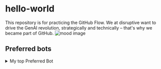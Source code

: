 # hello-world
This repository is for practicing the GitHub Flow.
We at disruptive want to drive the GenAI revolution, strategically and technically – that's why we became part of GitHub. 
<picture>
 <source media="(prefers-color-scheme: dark)" srcset="https://disruptive-muenchen.de/wp-content/uploads/2024/01/Disruptive_Blog_ChatGBT_4.jpg">
 <source media="(prefers-color-scheme: light)" srcset="https://disruptive-muenchen.de/wp-content/uploads/2024/01/Disruptive_Blog_ChatGBT_4.jpg">
 <img alt="mood image" src="https://disruptive-muenchen.de/wp-content/uploads/2024/01/Disruptive_Blog_ChatGBT_4.jpg">
</picture>

## Preferred bots
<details>
<summary>My top Preferred Bot</summary>

| Rank | Preferred Bot |
|-----:|---------------|
|     1|     ChatGPT   |
|     2|     Gemini    |
|     3|     Claude    |
</details>

